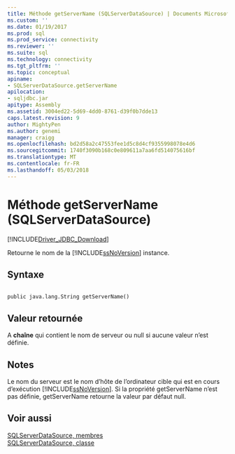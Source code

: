 ```yaml
---
title: Méthode getServerName (SQLServerDataSource) | Documents Microsoft
ms.custom: ''
ms.date: 01/19/2017
ms.prod: sql
ms.prod_service: connectivity
ms.reviewer: ''
ms.suite: sql
ms.technology: connectivity
ms.tgt_pltfrm: ''
ms.topic: conceptual
apiname:
- SQLServerDataSource.getServerName
apilocation:
- sqljdbc.jar
apitype: Assembly
ms.assetid: 3004ed22-5d69-4dd0-8761-d39f0b7dde13
caps.latest.revision: 9
author: MightyPen
ms.author: genemi
manager: craigg
ms.openlocfilehash: bd2d58a2c47553fee1d5c8d4cf9355998078e4d6
ms.sourcegitcommit: 1740f3090b168c0e809611a7aa6fd514075616bf
ms.translationtype: MT
ms.contentlocale: fr-FR
ms.lasthandoff: 05/03/2018
---
```

# <a name="getservername-method-sqlserverdatasource"></a>Méthode getServerName (SQLServerDataSource)
[!INCLUDE[Driver_JDBC_Download](../../../includes/driver_jdbc_download.md)]

  Retourne le nom de la [!INCLUDE[ssNoVersion](../../../includes/ssnoversion_md.md)] instance.  
  
## <a name="syntax"></a>Syntaxe  
  
```  
  
public java.lang.String getServerName()  
```  
  
## <a name="return-value"></a>Valeur retournée  
 A **chaîne** qui contient le nom de serveur ou null si aucune valeur n’est définie.  
  
## <a name="remarks"></a>Notes  
 Le nom du serveur est le nom d’hôte de l’ordinateur cible qui est en cours d’exécution [!INCLUDE[ssNoVersion](../../../includes/ssnoversion_md.md)]. Si la propriété getServerName n’est pas définie, getServerName retourne la valeur par défaut null.  
  
## <a name="see-also"></a>Voir aussi  
 [SQLServerDataSource, membres](../../../connect/jdbc/reference/sqlserverdatasource-members.md)   
 [SQLServerDataSource, classe](../../../connect/jdbc/reference/sqlserverdatasource-class.md)  
  
  
